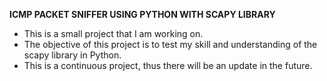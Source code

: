 **ICMP PACKET SNIFFER USING PYTHON WITH SCAPY LIBRARY**

- This is a small project that I am working on.
- The objective of this project is to test my skill and understanding of the scapy library in Python.
- This is a continuous project, thus there will be an update in the future.
